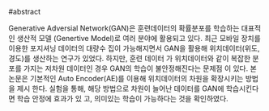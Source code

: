 
#abstract

Generative Adversial Network(GAN)은 훈련데이터의 확률분포를 학습하는 대표적인 생산적 모델
(Genertive Model)로 여러 분야에 활용되고 있다. 최근 모바일 장치를 이용한 포지셔닝 데이터의 대량수
집이 가능해지면서 GAN을 활용해 위치데이터(위도,경도)를 생산하는 연구가 있었다. 하지만, 훈련 데이터
가 위치데이터와 같이 복잡한 분포를 가지는 저차원 데이터인 경우 GAN의 학습이 불안정해진다는 문제점
이 있다. 본 논문은 기본적인 Auto Encoder(AE)를 이용해 위치데이터의 차원을 확장시키는 방법을 제시
한다. 실험을 통해, 해당 방법으로 차원이 늘어난 데이터를 GAN에 학습시킨다면 학습 안정에 효과가 있
고, 의미있는 학습이 가능하다는 것을 확인하였다.
